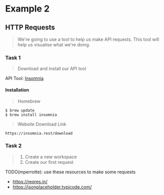 # Example 2

## HTTP Requests
> We're going to use a tool to help us make API requests. This tool will help us visualise what we're doing.

### Task 1
> Download and install our API tool

API Tool: [Insomnia](https://insomnia.rest/)

#### Installation
> Homebrew
```shell
$ brew update
$ brew install insomnia
```

> Website Download Link
```
https://insomnia.rest/download
```

### Task 2
> 1) Create a new workspace
> 2) Create our first request

TODO(mperrotte): use these resources to make some requests
- https://reqres.in/
- https://jsonplaceholder.typicode.com/
